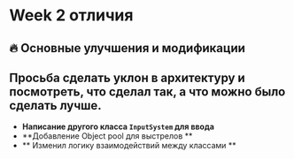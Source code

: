# Week 2 отличия

## 🔥 Основные улучшения и модификации

## Просьба сделать уклон в архитектуру и посмотреть, что сделал так, а что можно было сделать лучше.

- **Написание другого класса `InputSystem` для ввода**
- **Добавление Object pool для выстрелов **
- ** Изменил логику взаимодействий между классами **
